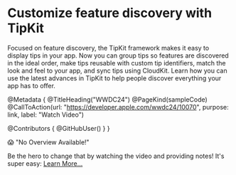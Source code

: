 # Customize feature discovery with TipKit

Focused on feature discovery, the TipKit framework makes it easy to display tips in your app. Now you can group tips so features are discovered in the ideal order, make tips reusable with custom tip identifiers, match the look and feel to your app, and sync tips using CloudKit. Learn how you can use the latest advances in TipKit to help people discover everything your app has to offer.

@Metadata {
   @TitleHeading("WWDC24")
   @PageKind(sampleCode)
   @CallToAction(url: "https://developer.apple.com/wwdc24/10070", purpose: link, label: "Watch Video")

   @Contributors {
      @GitHubUser(<replace this with your GitHub handle>)
   }
}

😱 "No Overview Available!"

Be the hero to change that by watching the video and providing notes! It's super easy:
 [Learn More…](https://wwdcnotes.github.io/WWDCNotes/documentation/wwdcnotes/contributing)
